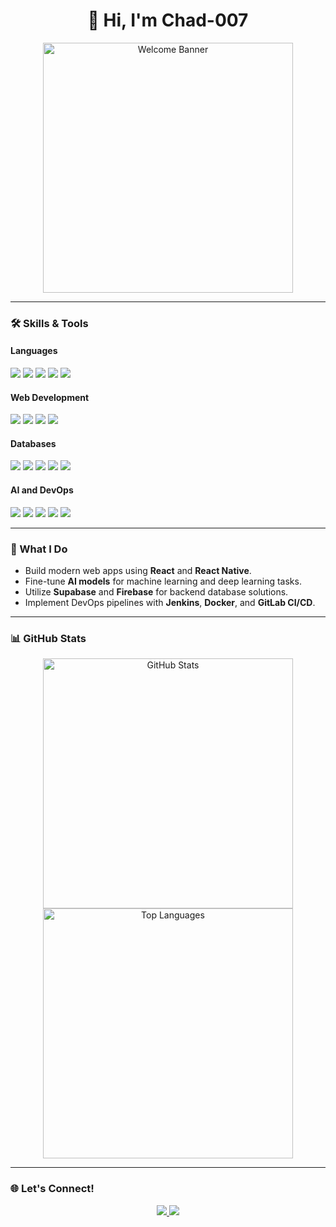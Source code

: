 <h1 align="center">👋 Hi, I'm Chad-007</h1>
<p align="center">
  <img src="https://via.placeholder.com/400x200.png?text=Welcome+to+My+Profile" alt="Welcome Banner" width="400">
</p>

---

### 🛠️ Skills & Tools

#### **Languages**
<p>
  <img src="https://img.shields.io/badge/C-%2300599C.svg?style=flat-square&logo=c&logoColor=white">
  <img src="https://img.shields.io/badge/Java-%23ED8B00.svg?style=flat-square&logo=java&logoColor=white">
  <img src="https://img.shields.io/badge/Rust-%23000000.svg?style=flat-square&logo=rust&logoColor=white">
  <img src="https://img.shields.io/badge/JavaScript-%23F7DF1E.svg?style=flat-square&logo=javascript&logoColor=black">
  <img src="https://img.shields.io/badge/Python-%233776AB.svg?style=flat-square&logo=python&logoColor=white">
</p>

#### **Web Development**
<p>
  <img src="https://img.shields.io/badge/React-%2361DAFB.svg?style=flat-square&logo=react&logoColor=black">
  <img src="https://img.shields.io/badge/React%20Native-%2361DAFB.svg?style=flat-square&logo=react&logoColor=black">
  <img src="https://img.shields.io/badge/Node.js-%23339933.svg?style=flat-square&logo=nodedotjs&logoColor=white">
  <img src="https://img.shields.io/badge/.NET-%23512BD4.svg?style=flat-square&logo=dotnet&logoColor=white">
</p>

#### **Databases**
<p>
  <img src="https://img.shields.io/badge/MySQL-%234479A1.svg?style=flat-square&logo=mysql&logoColor=white">
  <img src="https://img.shields.io/badge/PostgreSQL-%23336791.svg?style=flat-square&logo=postgresql&logoColor=white">
  <img src="https://img.shields.io/badge/MongoDB-%2347A248.svg?style=flat-square&logo=mongodb&logoColor=white">
  <img src="https://img.shields.io/badge/Supabase-%233FCF8E.svg?style=flat-square&logo=supabase&logoColor=white">
  <img src="https://img.shields.io/badge/Firebase-%23FFCA28.svg?style=flat-square&logo=firebase&logoColor=black">
</p>

#### **AI and DevOps**
<p>
  <img src="https://img.shields.io/badge/PyTorch-%23EE4C2C.svg?style=flat-square&logo=pytorch&logoColor=white">
  <img src="https://img.shields.io/badge/TensorFlow-%23FF6F00.svg?style=flat-square&logo=tensorflow&logoColor=white">
  <img src="https://img.shields.io/badge/GitLab-%23FC6D26.svg?style=flat-square&logo=gitlab&logoColor=white">
  <img src="https://img.shields.io/badge/Jenkins-%23D24939.svg?style=flat-square&logo=jenkins&logoColor=white">
  <img src="https://img.shields.io/badge/Docker-%232496ED.svg?style=flat-square&logo=docker&logoColor=white">
</p>

---

### 🚀 What I Do
- Build modern web apps using **React** and **React Native**.
- Fine-tune **AI models** for machine learning and deep learning tasks.
- Utilize **Supabase** and **Firebase** for backend database solutions.
- Implement DevOps pipelines with **Jenkins**, **Docker**, and **GitLab CI/CD**.

---

### 📊 GitHub Stats
<p align="center">
  <img src="https://github-readme-stats.vercel.app/api?username=Chad-007&show_icons=true&theme=github_dark" alt="GitHub Stats" width="400">
  <img src="https://github-readme-stats.vercel.app/api/top-langs/?username=Chad-007&layout=compact&theme=github_dark" alt="Top Languages" width="400">
</p>

---

### 🌐 Let's Connect!
<p align="center">
  <a href="https://github.com/Chad-007" target="_blank">
    <img src="https://img.shields.io/badge/GitHub-%23181717.svg?style=flat-square&logo=github&logoColor=white">
  </a>
  <a href="https://www.linkedin.com/in/alan-sebastian-081596257/" target="_blank">
    <img src="https://img.shields.io/badge/LinkedIn-%230077B5.svg?style=flat-square&logo=linkedin&logoColor=white">
  </a>
</p>
